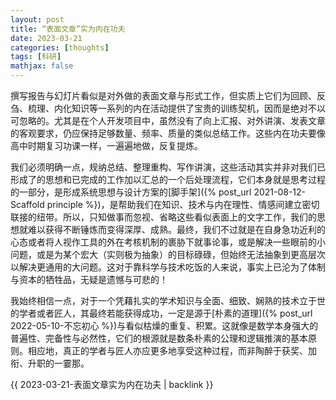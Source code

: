 ```yaml
---
layout: post
title: “表面文章”实为内在功夫
date: 2023-03-21
categories: [thoughts]
tags: [科研]
mathjax: false
---
```


撰写报告与幻灯片看似是对外做的表面文章与形式工作，但实质上它们为回顾、反刍、梳理、内化知识等一系列的内在活动提供了宝贵的训练契机，因而是绝对不以可忽略的。尤其是在个人开发项目中，虽然没有了向上汇报、对外讲演、发表文章的客观要求，仍应保持足够数量、频率、质量的类似总结工作。这些内在功夫要像高中时期复习功课一样，一遍遍地做，反复提炼。

我们必须明确一点，规纳总结、整理重构、写作讲演，这些活动其实并非对我们已形成了的思想和已完成的工作加以汇总的一个后处理流程，它们本身就是思考过程的一部分，是形成系统思想与设计方案的[脚手架]({% post_url 2021-08-12-Scaffold principle %})，是帮助我们在知识、技术与内在理性、情感间建立密切联接的纽带。所以，只知做事而忽视、省略这些看似表面上的文字工作，我们的思想就难以获得不断锤炼而变得深厚、成熟。最终，我们不过就是在自身急功近利的心态或者将人视作工具的外在考核机制的裹胁下就事论事，或是解决一些眼前的小问题，或是为某个宏大（实则极为抽象）的目标碌碌，但始终无法抽象到更高层次以解决更通用的大问题。这对于靠科学与技术吃饭的人来说，事实上已沦为了体制与资本的牺牲品，无疑是遗憾与可悲的！

我始终相信一点，对于一个凭藉扎实的学术知识与全面、细致、娴熟的技术立于世的学者或者匠人，其最终若能获得成功，一定是源于[朴素的道理]({% post_url 2022-05-10-不忘初心 %})与看似枯燥的重复、积累。这就像是数学本身强大的普遍性、完备性与必然性，它们的根源就是数条朴素的公理和逻辑推演的基本原则。相应地，真正的学者与匠人亦应更多地享受这种过程，而非陶醉于获奖、加衔、升职的一霎那。

{{ 2023-03-21-表面文章实为内在功夫 | backlink }}
